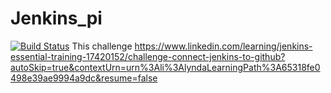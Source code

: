 # Jenkins_pi

[![Build Status](http://13.48.1.166/buildStatus/icon?job=github-pi-challenge)](http://awstest1/job/github-pi-challenge/)
This challenge
https://www.linkedin.com/learning/jenkins-essential-training-17420152/challenge-connect-jenkins-to-github?autoSkip=true&contextUrn=urn%3Ali%3AlyndaLearningPath%3A65318fe0498e39ae9994a9dc&resume=false 

